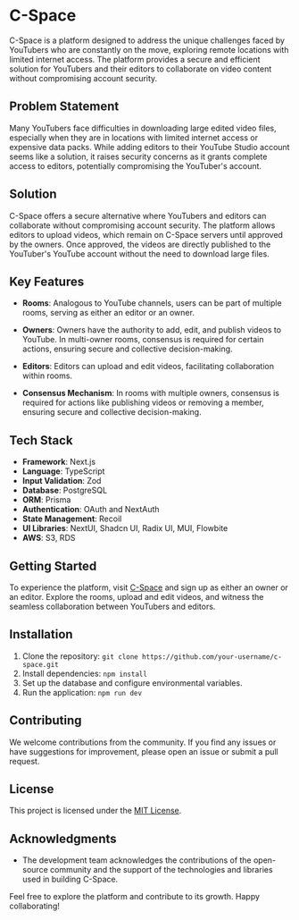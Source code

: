 # C-Space 

C-Space is a platform designed to address the unique challenges faced by YouTubers who are constantly on the move, exploring remote locations with limited internet access. The platform provides a secure and efficient solution for YouTubers and their editors to collaborate on video content without compromising account security.

## Problem Statement

Many YouTubers face difficulties in downloading large edited video files, especially when they are in locations with limited internet access or expensive data packs. While adding editors to their YouTube Studio account seems like a solution, it raises security concerns as it grants complete access to editors, potentially compromising the YouTuber's account.

## Solution

C-Space offers a secure alternative where YouTubers and editors can collaborate without compromising account security. The platform allows editors to upload videos, which remain on C-Space servers until approved by the owners. Once approved, the videos are directly published to the YouTuber's YouTube account without the need to download large files.

## Key Features

- **Rooms**: Analogous to YouTube channels, users can be part of multiple rooms, serving as either an editor or an owner.
  
- **Owners**: Owners have the authority to add, edit, and publish videos to YouTube. In multi-owner rooms, consensus is required for certain actions, ensuring secure and collective decision-making.

- **Editors**: Editors can upload and edit videos, facilitating collaboration within rooms.

- **Consensus Mechanism**: In rooms with multiple owners, consensus is required for actions like publishing videos or removing a member, ensuring secure and collective decision-making.

## Tech Stack

- **Framework**: Next.js
- **Language**: TypeScript
- **Input Validation**: Zod
- **Database**: PostgreSQL
- **ORM**: Prisma
- **Authentication**: OAuth and NextAuth
- **State Management**: Recoil
- **UI Libraries**: NextUI, Shadcn UI, Radix UI, MUI, Flowbite
- **AWS**: S3, RDS

## Getting Started

To experience the platform, visit [C-Space](#) and sign up as either an owner or an editor. Explore the rooms, upload and edit videos, and witness the seamless collaboration between YouTubers and editors.

## Installation

1. Clone the repository: `git clone https://github.com/your-username/c-space.git`
2. Install dependencies: `npm install`
3. Set up the database and configure environmental variables.
4. Run the application: `npm run dev`

## Contributing

We welcome contributions from the community. If you find any issues or have suggestions for improvement, please open an issue or submit a pull request.

## License

This project is licensed under the [MIT License](LICENSE).

## Acknowledgments

- The development team acknowledges the contributions of the open-source community and the support of the technologies and libraries used in building C-Space.

Feel free to explore the platform and contribute to its growth. Happy collaborating!
